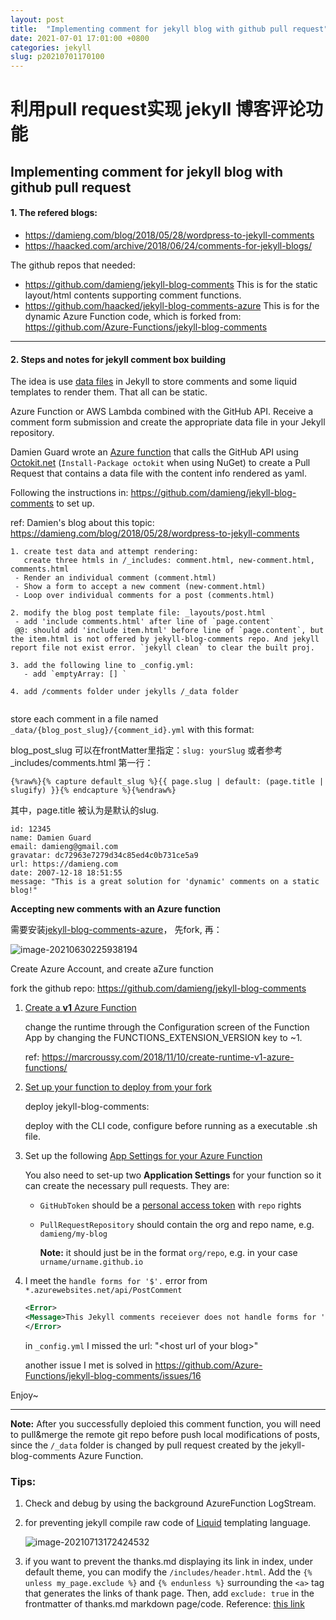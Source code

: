 ```yaml
---
layout: post
title:  "Implementing comment for jekyll blog with github pull request"
date: 2021-07-01 17:01:00 +0800
categories: jekyll
slug: p20210701170100
---
```


# 利用pull request实现 jekyll 博客评论功能
## Implementing comment for jekyll blog with github pull request


#### 1. The refered blogs: 

- https://damieng.com/blog/2018/05/28/wordpress-to-jekyll-comments
- https://haacked.com/archive/2018/06/24/comments-for-jekyll-blogs/

The github repos that needed:

- https://github.com/damieng/jekyll-blog-comments This is for the static layout/html contents supporting  comment functions.
- https://github.com/haacked/jekyll-blog-comments-azure This is for the dynamic Azure Function code, which is forked from: https://github.com/Azure-Functions/jekyll-blog-comments

---

#### 2. Steps and notes for jekyll comment box building

   The idea is use [data files](https://jekyllrb.com/docs/datafiles/) in Jekyll to store comments and some liquid templates to render them. That all can be static.

   Azure Function or AWS Lambda combined with the GitHub API. Receive a comment form submission and create the appropriate data file in your Jekyll repository.

   Damien Guard wrote an [Azure function](https://damieng.com/blog/2018/05/28/wordpress-to-jekyll-comments) that calls the GitHub API using [Octokit.net](https://github.com/octokit/octokit.net) (`Install-Package octokit` when using NuGet) to create a Pull Request that contains a data file with the content info rendered as yaml.

   Following the instructions in: https://github.com/damieng/jekyll-blog-comments to set up.

   ref: Damien's blog about this topic: https://damieng.com/blog/2018/05/28/wordpress-to-jekyll-comments

   ```text
   1. create test data and attempt rendering: 
      create three htmls in /_includes: comment.html, new-comment.html, comments.html
    - Render an individual comment (comment.html)
    - Show a form to accept a new comment (new-comment.html)
    - Loop over individual comments for a post (comments.html)
      
   2. modify the blog post template file: _layouts/post.html
    - add 'include comments.html' after line of `page.content`
    @@: should add 'include item.html' before line of `page.content`, but the item.html is not offered by jekyll-blog-comments repo. And jekyll report file not exist error. `jekyll clean` to clear the built proj.
    
   3. add the following line to _config.yml:
      - add `emptyArray: [] `
    
   4. add /comments folder under jekylls /_data folder
      
   ```

   store each comment in a file named `_data/{blog_post_slug}/{comment_id}.yml` with this format:

   blog_post_slug 可以在frontMatter里指定：`slug: yourSlug` 或者参考_includes/comments.html 第一行：

`{%raw%}{% capture default_slug %}{{ page.slug | default: (page.title | slugify) }}{% endcapture %}{%endraw%}`

其中，page.title 被认为是默认的slug. 

   ```
   id: 12345
   name: Damien Guard
   email: damieng@gmail.com
   gravatar: dc72963e7279d34c85ed4c0b731ce5a9
   url: https://damieng.com
   date: 2007-12-18 18:51:55
   message: "This is a great solution for 'dynamic' comments on a static blog!"
   ```

   **Accepting new comments with an Azure function**

   需要安装[jekyll-blog-comments-azure](https://github.com/damieng/jekyll-blog-comments-azure)， 先fork, 再：

   ![image-20210630225938194](/assets/images/image-20210630225938194.png)

   Create Azure Account, and create aZure function

   fork the github repo: https://github.com/damieng/jekyll-blog-comments

   1. [Create a **v1** Azure Function](https://docs.microsoft.com/en-us/azure/azure-functions/functions-create-first-azure-function)

      change the runtime through the Configuration screen of the Function App by changing the FUNCTIONS_EXTENSION_VERSION key to ~1.

      ref: https://marcroussy.com/2018/11/10/create-runtime-v1-azure-functions/

   2. [Set up your function to deploy from your fork](https://docs.microsoft.com/en-us/azure/azure-functions/scripts/functions-cli-create-function-app-github-continuous)

      deploy jekyll-blog-comments:

      deploy with the CLI code, configure before running as a executable .sh file.

   3. Set up the following [App Settings for your Azure Function](https://docs.microsoft.com/en-us/azure/azure-functions/functions-how-to-use-azure-function-app-settings)

      You also need to set-up two **Application Settings** for your function so it can create the necessary pull requests. They are:

      - `GitHubToken` should be a [personal access token](https://github.com/settings/tokens) with `repo` rights

      - `PullRequestRepository` should contain the org and repo name, e.g. `damieng/my-blog` 

        **Note:** it should just be in the format `org/repo`, e.g. in your case `urname/urname.github.io`

4. I meet the `handle forms for '$'.` error from `*.azurewebsites.net/api/PostComment`

   ```xml
   <Error>
   <Message>This Jekyll comments receiever does not handle forms for '$'. You should point to your own instance.</Message>
   </Error>
   ```

   in `_config.yml` I missed the url: "\<host url of your blog\>" 

   another issue I met is solved in https://github.com/Azure-Functions/jekyll-blog-comments/issues/16

   

Enjoy~

---

**Note:** After you successfully deploied this comment function, you will need to pull&merge the remote git repo before push local modifications of posts, since the `/_data` folder is changed by pull request created by the jekyll-blog-comments Azure Function.

### Tips:

1. Check and debug by using the background AzureFunction LogStream.

2. for preventing jekyll compile raw code of [Liquid](https://jekyllrb.com/docs/liquid/) templating language.
   

   ![image-20210713172424532](/assets/images/image-20210713172424532.png)

3. if you want to prevent the thanks.md displaying its link in index, under default theme, you can modify the `/includes/header.html`. Add the `{% unless my_page.exclude %}` and `{% endunless %}` surrounding the `<a>` tag that generates the links of thank page. Then, add `exclude: true` in the frontmatter of thanks.md markdown page/code. Reference: [this link](https://stackoverflow.com/questions/25452429/excluding-page-from-jekyll-navigation-bar)

